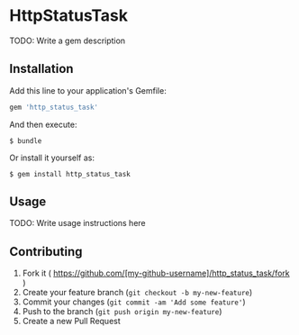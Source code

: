 # HttpStatusTask

TODO: Write a gem description

## Installation

Add this line to your application's Gemfile:

```ruby
gem 'http_status_task'
```

And then execute:

    $ bundle

Or install it yourself as:

    $ gem install http_status_task

## Usage

TODO: Write usage instructions here

## Contributing

1. Fork it ( https://github.com/[my-github-username]/http_status_task/fork )
2. Create your feature branch (`git checkout -b my-new-feature`)
3. Commit your changes (`git commit -am 'Add some feature'`)
4. Push to the branch (`git push origin my-new-feature`)
5. Create a new Pull Request
